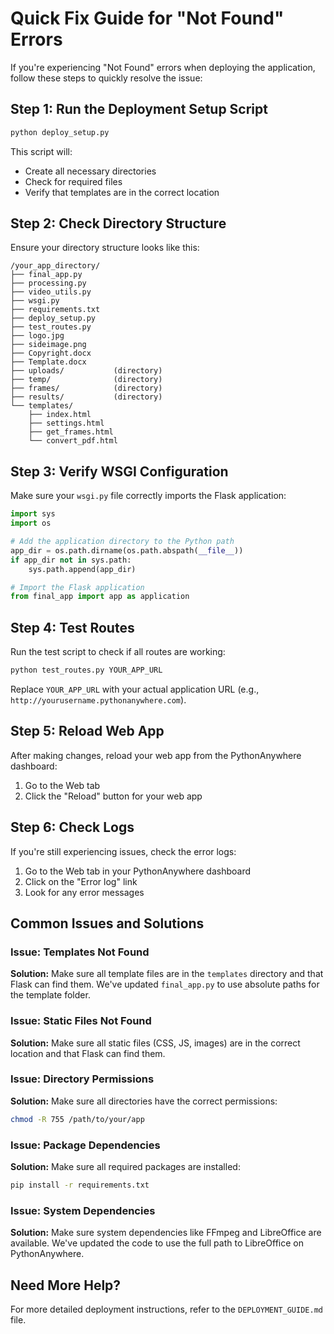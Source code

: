 # Quick Fix Guide for "Not Found" Errors

If you're experiencing "Not Found" errors when deploying the application, follow these steps to quickly resolve the issue:

## Step 1: Run the Deployment Setup Script

```bash
python deploy_setup.py
```

This script will:
- Create all necessary directories
- Check for required files
- Verify that templates are in the correct location

## Step 2: Check Directory Structure

Ensure your directory structure looks like this:

```
/your_app_directory/
├── final_app.py
├── processing.py
├── video_utils.py
├── wsgi.py
├── requirements.txt
├── deploy_setup.py
├── test_routes.py
├── logo.jpg
├── sideimage.png
├── Copyright.docx
├── Template.docx
├── uploads/           (directory)
├── temp/              (directory)
├── frames/            (directory)
├── results/           (directory)
└── templates/
    ├── index.html
    ├── settings.html
    ├── get_frames.html
    └── convert_pdf.html
```

## Step 3: Verify WSGI Configuration

Make sure your `wsgi.py` file correctly imports the Flask application:

```python
import sys
import os

# Add the application directory to the Python path
app_dir = os.path.dirname(os.path.abspath(__file__))
if app_dir not in sys.path:
    sys.path.append(app_dir)

# Import the Flask application
from final_app import app as application
```

## Step 4: Test Routes

Run the test script to check if all routes are working:

```bash
python test_routes.py YOUR_APP_URL
```

Replace `YOUR_APP_URL` with your actual application URL (e.g., `http://yourusername.pythonanywhere.com`).

## Step 5: Reload Web App

After making changes, reload your web app from the PythonAnywhere dashboard:

1. Go to the Web tab
2. Click the "Reload" button for your web app

## Step 6: Check Logs

If you're still experiencing issues, check the error logs:

1. Go to the Web tab in your PythonAnywhere dashboard
2. Click on the "Error log" link
3. Look for any error messages

## Common Issues and Solutions

### Issue: Templates Not Found

**Solution:** Make sure all template files are in the `templates` directory and that Flask can find them. We've updated `final_app.py` to use absolute paths for the template folder.

### Issue: Static Files Not Found

**Solution:** Make sure all static files (CSS, JS, images) are in the correct location and that Flask can find them.

### Issue: Directory Permissions

**Solution:** Make sure all directories have the correct permissions:

```bash
chmod -R 755 /path/to/your/app
```

### Issue: Package Dependencies

**Solution:** Make sure all required packages are installed:

```bash
pip install -r requirements.txt
```

### Issue: System Dependencies

**Solution:** Make sure system dependencies like FFmpeg and LibreOffice are available. We've updated the code to use the full path to LibreOffice on PythonAnywhere.

## Need More Help?

For more detailed deployment instructions, refer to the `DEPLOYMENT_GUIDE.md` file.